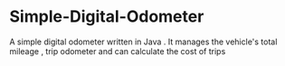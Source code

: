 # Simple-Digital-Odometer
A simple digital odometer written in Java . It manages the vehicle's total mileage , trip odometer and can calculate the cost of trips 
